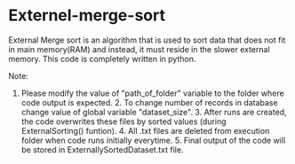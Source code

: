 # Externel-merge-sort
External Merge sort is an algorithm that is used to sort data that does not fit in main memory(RAM) and instead, it must reside in the slower external memory.
This code is completely written in python.

Note:
  1. Please modify the value of "path_of_folder" variable to the folder where code output is expected.
	2. To change number of records in database change value of global variable "dataset_size". 
	3. After runs are created, the code overwrites these files by sorted values (during ExternalSorting() funtion).
	4. All .txt files are deleted from execution folder when code runs initially everytime.
	5. Final output of the code will be stored in ExternallySortedDataset.txt file.
